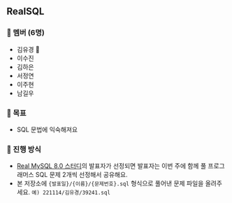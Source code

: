 ## RealSQL

### 👥 멤버 (6명)

- 김유경 👑
- 이수진
- 김하은
- 서정연
- 이주현
- 남길우

### 🎯 목표

- SQL 문법에 익숙해져요

### 🌿 진행 방식

- [Real MySQL 8.0 스터디](https://www.notion.so/ugaemi/Real-MySQL-8-0-1-439d277a7b4e40a79ecc8637c2fac945)의 발표자가 선정되면 발표자는 이번 주에 함께 풀 프로그래머스 SQL 문제 2개씩 선정해서 공유해요.
- 본 저장소에 `{발표일}/{이름}/{문제번호}.sql` 형식으로 풀어낸 문제 파일을 올려주세요. `예) 221114/김유경/39241.sql`
